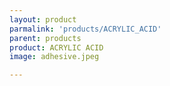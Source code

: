 ```yaml
---
layout: product
parmalink: 'products/ACRYLIC_ACID'
parent: products
product: ACRYLIC ACID 
image: adhesive.jpeg

---
```

